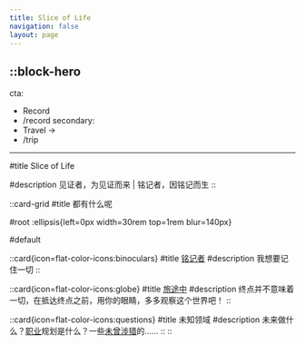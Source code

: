 ```yaml
---
title: Slice of Life
navigation: false
layout: page
---
```


::block-hero
---
cta:
  - Record
  - /record
secondary:
  - Travel →
  - /trip
---

#title
Slice of Life

#description
见证者，为见证而来 | 铭记者，因铭记而生
::

::card-grid
#title
都有什么呢

#root
:ellipsis{left=0px width=30rem top=1rem blur=140px}

#default

  ::card{icon=flat-color-icons:binoculars}
  #title
  [铭记者](./record)
  #description
  我想要记住一切
  ::

  ::card{icon=flat-color-icons:globe}
  #title
  [旅途中](./trip)
  #description
  终点并不意味着一切，在抵达终点之前，用你的眼睛，多多观察这个世界吧！
  ::

  ::card{icon=flat-color-icons:questions}
  #title
  未知领域
  #description
  未来做什么？[职业](./career/)规划是什么？一些[未曾涉猎](./unknown)的……
  ::
::
